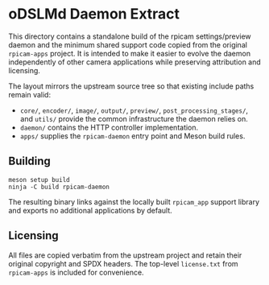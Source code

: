 # oDSLMd Daemon Extract

This directory contains a standalone build of the rpicam settings/preview daemon
and the minimum shared support code copied from the original `rpicam-apps`
project.  It is intended to make it easier to evolve the daemon independently of
other camera applications while preserving attribution and licensing.

The layout mirrors the upstream source tree so that existing include paths
remain valid:

* `core/`, `encoder/`, `image/`, `output/`, `preview/`, `post_processing_stages/`,
  and `utils/` provide the common infrastructure the daemon relies on.
* `daemon/` contains the HTTP controller implementation.
* `apps/` supplies the `rpicam-daemon` entry point and Meson build rules.

## Building

```
meson setup build
ninja -C build rpicam-daemon
```

The resulting binary links against the locally built `rpicam_app` support
library and exports no additional applications by default.

## Licensing

All files are copied verbatim from the upstream project and retain their
original copyright and SPDX headers.  The top-level `license.txt` from
`rpicam-apps` is included for convenience.
